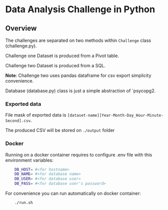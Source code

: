 # Data Analysis Challenge in Python

## Overview

The challenges are separated on two methods within `Challenge` class (challenge.py).

Challenge one Dataset is produced from a Pivot table.

Challenge two Dataset is produced from a SQL.

**Note**: Challenge two uses pandas dataframe for csv export simplicity convenience.

Database (database.py) class is just a simple abstraction of `psycopg2.

### Exported data

File mask of exported data is `[dataset-name][Year-Month-Day_Hour-Minute-Second].csv`.

The produced CSV will be stored on `./output` folder

### Docker

Running on a docker container requires to configure .env file with this environment variables:

```bash   
    DB_HOST= #<for hostname>
    DB_NAME= #<for database name>
    DB_USER= #<for database user>
    DB_PASS= #<for database user's password>
```

For convenience you can run automatically on docker container:

```bash
    ./run.sh
```